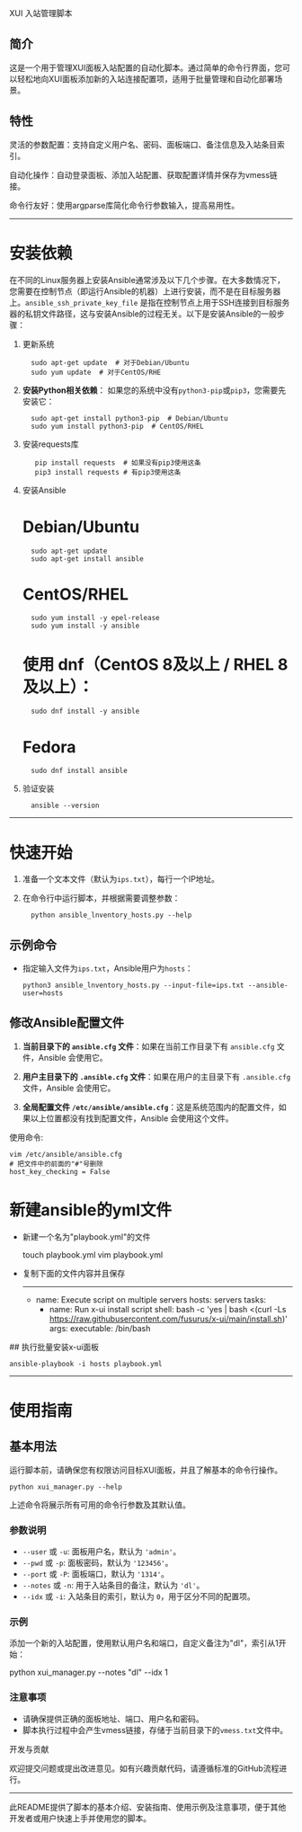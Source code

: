 XUI 入站管理脚本

## 简介

这是一个用于管理XUI面板入站配置的自动化脚本。通过简单的命令行界面，您可以轻松地向XUI面板添加新的入站连接配置项，适用于批量管理和自动化部署场景。

## 特性

灵活的参数配置：支持自定义用户名、密码、面板端口、备注信息及入站条目索引。

自动化操作：自动登录面板、添加入站配置、获取配置详情并保存为vmess链接。

命令行友好：使用argparse库简化命令行参数输入，提高易用性。

* * *

# 安装依赖

在不同的Linux服务器上安装Ansible通常涉及以下几个步骤。在大多数情况下，您需要在控制节点（即运行Ansible的机器）上进行安装，而不是在目标服务器上。`ansible_ssh_private_key_file` 是指在控制节点上用于SSH连接到目标服务器的私钥文件路径，这与安装Ansible的过程无关。以下是安装Ansible的一般步骤：

1. 更新系统
  
         sudo apt-get update  # 对于Debian/Ubuntu
         sudo yum update  # 对于CentOS/RHE
  
2. **安装Python相关依赖**： 如果您的系统中没有`python3-pip`或`pip3`，您需要先安装它：
  
         sudo apt-get install python3-pip  # Debian/Ubuntu
         sudo yum install python3-pip  # CentOS/RHEL 
  
3. 安装requests库
  
          pip install requests  # 如果没有pip3使用这条
          pip3 install requests # 有pip3使用这条
  
4. 安装Ansible
  
      # Debian/Ubuntu
         sudo apt-get update
         sudo apt-get install ansible
      # CentOS/RHEL
         sudo yum install -y epel-release
         sudo yum install -y ansible
      # 使用 dnf（CentOS 8及以上 / RHEL 8及以上）：
         sudo dnf install -y ansible
      # Fedora
         sudo dnf install ansible
  
5. 验证安装
  
         ansible --version
  
  * * *
  

# 快速开始

1. 准备一个文本文件（默认为`ips.txt`），每行一个IP地址。
  
2. 在命令行中运行脚本，并根据需要调整参数：
  
         python ansible_lnventory_hosts.py --help
  

## 示例命令

* 指定输入文件为`ips.txt`，Ansible用户为`hosts`：
  
      python3 ansible_lnventory_hosts.py --input-file=ips.txt --ansible-user=hosts
  

## 修改Ansible配置文件

1. **当前目录下的 `ansible.cfg` 文件**：如果在当前工作目录下有 `ansible.cfg` 文件，Ansible 会使用它。
  
2. **用户主目录下的 `.ansible.cfg` 文件**：如果在用户的主目录下有 `.ansible.cfg` 文件，Ansible 会使用它。
  
3. **全局配置文件 `/etc/ansible/ansible.cfg`**：这是系统范围内的配置文件，如果以上位置都没有找到配置文件，Ansible 会使用这个文件。
  

使用命令:

    vim /etc/ansible/ansible.cfg
    # 把文件中的前面的"#"号删除
    host_key_checking = False

# 新建ansible的yml文件

* 新建一个名为"playbook.yml"的文件
  

    touch playbook.yml
    vim playbook.yml

* 复制下面的文件内容并且保存
  

    ---
    - name: Execute script on multiple servers
      hosts: servers
      tasks:
        - name: Run x-ui install script
          shell: bash -c 'yes | bash <(curl -Ls https://raw.githubusercontent.com/fusurus/x-ui/main/install.sh)'
          args:
            executable: /bin/bash

## 执行批量安装x-ui面板

    ansible-playbook -i hosts playbook.yml

* * *

# 使用指南

## 基本用法

运行脚本前，请确保您有权限访问目标XUI面板，并且了解基本的命令行操作。

    python xui_manager.py --help

上述命令将展示所有可用的命令行参数及其默认值。

### 参数说明

* `--user` 或 `-u`: 面板用户名，默认为 `'admin'`。
* `--pwd` 或 `-p`: 面板密码，默认为 `'123456'`。
* `--port` 或 `-P`: 面板端口，默认为 `'1314'`。
* `--notes` 或 `-n`: 用于入站条目的备注，默认为 `'dl'`。
* `--idx` 或 `-i`: 入站条目的索引，默认为 `0`，用于区分不同的配置项。

### 示例

添加一个新的入站配置，使用默认用户名和端口，自定义备注为"dl"，索引从1开始：

python xui_manager.py --notes "dl" --idx 1

### 注意事项

* 请确保提供正确的面板地址、端口、用户名和密码。
* 脚本执行过程中会产生vmess链接，存储于当前目录下的`vmess.txt`文件中。

开发与贡献

欢迎提交问题或提出改进意见。如有兴趣贡献代码，请遵循标准的GitHub流程进行。

* * *

此README提供了脚本的基本介绍、安装指南、使用示例及注意事项，便于其他开发者或用户快速上手并使用您的脚本。

